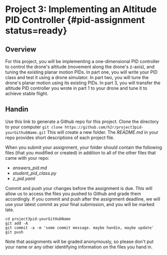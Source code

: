 # Project 3: Implementing an Altitude PID Controller {#pid-assignment status=ready}

## Overview
For this project, you will be implementing a one-dimensional PID controller to control the drone's altitude (movement along the drone's z-axis), and tuning the existing planar motion PIDs. In part one, you will write your PID class and test it using a drone simulator. In part two, you will tune the drone's planar motion using its existing PIDs. In part 3, you will transfer the altitude PID controller you wrote in part 1 to your drone and tune it to achieve stable flight.

## Handin
Use this link to generate a Github repo for this project. Clone the directory to your computer `git clone https://github.com/h2r/project3pid-yourGithubName.git` This will create a new folder. The _README.md_ in your repo provides short descriptions of each project file.  

When you submit your assignment, your folder should contain the following files (that you modified or created) in addition to all of the other files that came with your repo:  

* _answers_pid.md_
* _student_pid_class.py_
* _z_pid.yaml_

Commit and push your changes before the assignment is due. This will allow us to access the files you pushed to Github and grade them accordingly. If you commit and push after the assignment deadline, we will use your latest commit as your final submission, and you will be marked late.  

```
cd project3pid-yourGitHubName  
git add -A  
git commit -a -m 'some commit message. maybe handin, maybe update'  
git push  
```

Note that assignments will be graded anonymously, so please don't put your name or any other identifying information on the files you hand in.
